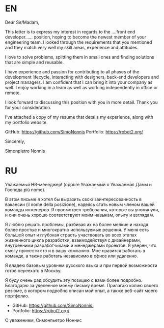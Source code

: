 # EN
Dear Sir/Madam,

This letter is to express my interest in regards to the ....front end developer...... position,
hoping to become the newest member of your engineering team.
I looked through the requirements that you mentioned and they match very well my skill 
areas, experience and attitudes. 

I love to solve problems, splitting them in small ones and finding solutions that are simple and reusable. 

I have experience and passion for contributing to all phases of the development lifecycle, 
interacting with designers, back-end developers and project managers. 
I am confident that I can bring it into your company as well.
I enjoy working in a team as well as working independently in office or remote.

I look forward to discussing this position with you in more detail. 
Thank you for your consideration.

I’ve attached a copy of my resume that details my experience, along with my portfolio website.

GitHub:    https://github.com/SimoNonnis
Portfolio: https://robot2.org/

Sincerely,

Simonpietro Nonnis

# RU

Уважаемый HR-менеджер! (oppure Уважаемый o Уважаемая Дамы и Господа più nome).

В этом письме я хотел бы выразить свою заинтересованность в вакансии (il nome della posizione), надеясь стать новым членом вашей команды инженеров. 
Я просмотрел требования, которые вы упомянули, и они очень хорошо соответствуют моим навыкам, опыту и взглядам.

Я люблю решать проблемы, разбивая их на более мелкие и находя более простые и многократно используемые решения. 
У меня есть большой опыт и глубокая страсть участвовать во всех этапах жизненного цикла разработки, взаимодействуя с дизайнерами, внутренними разработчиками и менеджерами проектов. 
Я уверен, что смогу принести это и в вашу компанию. Мне нравится работать в команде, а также работать независимо в офисе или удаленно.

Я владею базовым уровнем русского языка и при первой возможности готов переехать в Москву. 

Я буду очень рад обсудить эту позицию с вами более подробно. Благодарю за уделенное моему письму время. 
Прилагаю копию своего резюме, в котором подробно описан мой опыт, а также веб-сайт моего портфолио.

* GitHub: https://github.com/SimoNonnis 
* Portfolio: https://robot2.org/

С уважением,
Симонпьетро Ноннис





